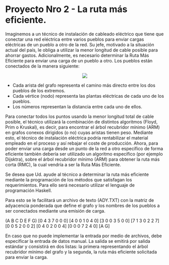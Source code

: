 # Proyecto Nro 2 - La ruta más eficiente. 
Imaginemos a un técnico de instalación de cableado eléctrico que tiene que conectar una red eléctrica entre varios pueblos para enviar cargas eléctricas de un pueblo a otro de la red. Su jefe, motivado a la situación actual del país, le obliga a utilizar la menor longitud de cable posible para ahorrar gastos. Adicionalmente, es necesario determinar la Ruta Más Eficiente para enviar una carga de un pueblo a otro. Los pueblos están conectados de la manera siguiente: 

<div align="center">
    <img src="https://i.imgur.com/g4wIlNy.png" />
</div>

- Cada arista del grafo representa el camino más directo entre los dos pueblos de los extremos.
- Cada vértice (nodo) representa las plantas eléctricas de cada uno de los pueblos.
- Los números representan la distancia entre cada uno de ellos.

Para conectar todos los puntos usando la menor longitud total de cable posible, el técnico utilizará la combinación de distintos algoritmos (Floyd, Prim o Kruskal), es decir, para encontrar el árbol recubridor mínimo (ARM) en grafos conexos dirigidos (o no) cuyas aristas tienen peso. Mediante esto, el técnico de instalación eléctrica podría rentabilizar el material empleado en el proceso y así rebajar el coste de producción. Ahora, para poder enviar una carga desde un punto de la red a otro específico de forma eficiente también debería ser utilizado un algoritmo específico (por ejemplo Dijsktra), sobre el árbol recubridor mínimo (ARM) para obtener la ruta más corta (RMC), la cual vendría a ser la Ruta Más Eficiente. 

Se desea que Ud. ayude al técnico a determinar la ruta más eficiente mediante la programación de los métodos que satisfagan los requerimientos. Para ello será necesario utilizar el lenguaje de programación Haskell. 

Para esto se le facilitará un archivo de texto (ADY.TXT) con la matriz de adyacencia ponderada que define el grafo y los nombres de los pueblos a ser conectados mediante una emisión de carga. 

(A B C D E F G) 
[0 4 3 7 0 0 0] 
[4 0 0 1 0 4 0] 
[3 0 0 3 5 0 0] 
[7 1 3 0 2 2 7] 
[0 0 5 2 0 0 2] 
[0 4 0 2 0 0 4] 
[0 0 0 7 2 4 0] 
[A G] 
 
En caso que no puede implementar la entrada por medio de archivos, debe especificar la entrada de datos manual. La salida se emitirá por salida estándar y consistirá en dos listas: la primera representando el árbol recubridor mínimo del grafo y la segunda, la ruta más eficiente solicitada para enviar la carga. 